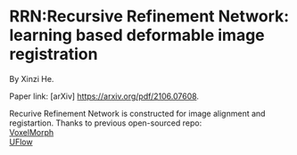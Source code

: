 # RRN:Recursive Refinement Network: learning based deformable image registration

By Xinzi He.

Paper link: [arXiv] https://arxiv.org/pdf/2106.07608.

Recurive Refinement Network is constructed for image alignment and registartion. 
Thanks to previous open-sourced repo:  
[VoxelMorph](https://github.com/voxelmorph/voxelmorph)    
[UFlow](https://github.com/google-research/google-research/tree/master/uflow)   
